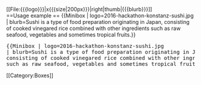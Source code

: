 <includeonly><div style="float: {{{float|right}}}">[[File:{{{logo}}}|x{{{size|200px}}}|right|thumb|{{{blurb}}}]]</div></includeonly><noinclude>
==Usage example ==
{{Minibox | logo=2016-hackathon-konstanz-sushi.jpg
| blurb=Sushi is a type of food preparation originating in Japan,
consisting of cooked vinegared rice combined with other ingredients
such as raw seafood, vegetables and sometimes tropical fruits.}}
<pre>
{{Minibox | logo=2016-hackathon-konstanz-sushi.jpg
| blurb=Sushi is a type of food preparation originating in Japan,
consisting of cooked vinegared rice combined with other ingredients
such as raw seafood, vegetables and sometimes tropical fruits.}}
</pre>
[[Category:Boxes]]
</noinclude>
